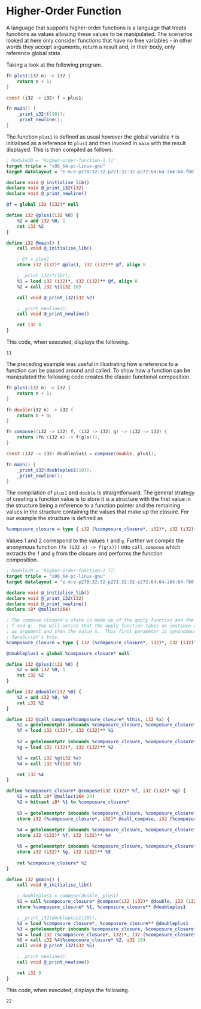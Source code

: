 # Higher-Order Function

A language that supports higher-order functions is a language that treats functions as values allowing these values to be manipulated.  The scenarios looked at here only consider functions that have no free variables - in other words they accept arguments, return a result and, in their body, only reference global state.

Taking a look at the following program.

```java
fn plus1(i32 n) -> i32 {
    return n + 1;
}

const (i32 -> i32) f = plus1;

fn main() {
    _print_i32(f(10));
    _print_newline();
}
```

The function `plus1` is defined as usual however the global variable `f` is initialised as a reference to `plus1` and then invoked in `main` with the result displayed.  This is then compiled as follows.

```llvm
; ModuleID = 'higher-order-function-1.ll'
target triple = "x86_64-pc-linux-gnu"
target datalayout = "e-m:e-p270:32:32-p271:32:32-p272:64:64-i64:64-f80:128-n8:16:32:64-S128"

declare void @_initialise_lib()
declare void @_print_i32(i32)
declare void @_print_newline()

@f = global i32 (i32)* null

define i32 @plus1(i32 %0) {
    %2 = add i32 %0, 1
    ret i32 %2
}

define i32 @main() {
    call void @_initialise_lib()

    ; @f = plus1
    store i32 (i32)* @plus1, i32 (i32)** @f, align 8

    ; _print_i32(f(10));
    %1 = load i32 (i32)*, i32 (i32)** @f, align 8
    %2 = call i32 %1(i32 10)

    call void @_print_i32(i32 %2)

    ; _print_newline();
    call void @_print_newline()

    ret i32 0
}
```

This code, when executed, displays the following.

```
11
```

The preceding example was useful in illustrating how a reference to a function can be passed around and called.  To show how a function can be manipulated the following code creates the classic functional composition.

```java
fn plus1(i32 n) -> i32 {
    return n + 1;
}

fn double(i32 n) -> i32 {
    return n + n;
}

fn compose((i32 -> i32) f, (i32 -> i32) g) -> (i32 -> i32) {
    return (fn (i32 x) -> f(g(x)));
}

const (i32 -> i32) doubleplus1 = compose(double, plus1);

fn main() {
    _print_i32(doubleplus1(10));
    _print_newline();
}
```

The compilation of `plus1` and `double` is straightforward.  The general strategy of creating a function value is to store it is a structure with the first value in the structure being a reference to a function pointer and the remaining values in the structure containing the values that make up the closure.  For our example the structure is defined as

```llvm
%composure_closure = type { i32 (%composure_closure*, i32)*, i32 (i32)*, i32 (i32)* }
```

Values 1 and 2 correspond to the values `f` and `g`.  Further we compile the anonymous function `(fn (i32 x) -> f(g(x)))` into `call_compose` which extracts the `f` and `g` from the closure and performs the function composition.



```llvm
; ModuleID = 'higher-order-function-2.ll'
target triple = "x86_64-pc-linux-gnu"
target datalayout = "e-m:e-p270:32:32-p271:32:32-p272:64:64-i64:64-f80:128-n8:16:32:64-S128"

declare void @_initialise_lib()
declare void @_print_i32(i32)
declare void @_print_newline()
declare i8* @malloc(i64)

; The compose closure's state is made up of the apply function and the functions
; f and g.  You will notice that the apply function takes an instance of %composure_closure
; as argument and then the value x.  This first parameter is synonomous with Java and 
; JavaScript's this.
%composure_closure = type { i32 (%composure_closure*, i32)*, i32 (i32)*, i32 (i32)* }

@doubleplus1 = global %composure_closure* null

define i32 @plus1(i32 %0) {
    %2 = add i32 %0, 1
    ret i32 %2
}

define i32 @double(i32 %0) {
    %2 = add i32 %0, %0
    ret i32 %2
}

define i32 @call_compose(%composure_closure* %this, i32 %x) {
    %1 = getelementptr inbounds %composure_closure, %composure_closure* %this, i32 0, i32 1
    %f = load i32 (i32)*, i32 (i32)** %1
    
    %2 = getelementptr inbounds %composure_closure, %composure_closure* %this, i32 0, i32 2
    %g = load i32 (i32)*, i32 (i32)** %2

    %3 = call i32 %g(i32 %x)
    %4 = call i32 %f(i32 %3)

    ret i32 %4
}

define %composure_closure* @compose(i32 (i32)* %f, i32 (i32)* %g) {
    %1 = call i8* @malloc(i64 24)
    %2 = bitcast i8* %1 to %composure_closure*
    
    %3 = getelementptr inbounds %composure_closure, %composure_closure* %2, i32 0, i32 0
    store i32 (%composure_closure*, i32)* @call_compose, i32 (%composure_closure*, i32)** %3
    
    %4 = getelementptr inbounds %composure_closure, %composure_closure* %2, i32 0, i32 1
    store i32 (i32)* %f, i32 (i32)** %4

    %5 = getelementptr inbounds %composure_closure, %composure_closure* %2, i32 0, i32 2
    store i32 (i32)* %g, i32 (i32)** %5
    
    ret %composure_closure* %2
}

define i32 @main() {
    call void @_initialise_lib()

    ; doubleplus1 = compose(double, plus1)
    %1 = call %composure_closure* @compose(i32 (i32)* @double, i32 (i32)* @plus1)
    store %composure_closure* %1, %composure_closure** @doubleplus1

    ; _print_i32(doubleplus1(10));
    %2 = load %composure_closure*, %composure_closure** @doubleplus1
    %3 = getelementptr inbounds %composure_closure, %composure_closure* %2, i32 0, i32 0
    %4 = load i32 (%composure_closure*, i32)*, i32 (%composure_closure*, i32)** %3
    %5 = call i32 %4(%composure_closure* %2, i32 10)
    call void @_print_i32(i32 %5)

    ; _print_newline();
    call void @_print_newline()

    ret i32 0
}
```

This code, when executed, displays the following.

```
22
```
